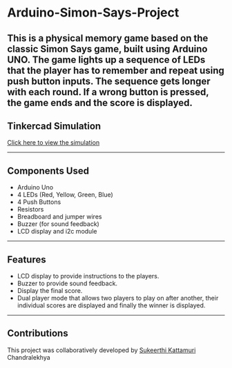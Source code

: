 # Arduino-Simon-Says-Project

This is a physical memory game based on the classic **Simon Says** game, built using Arduino UNO. The game lights up a sequence of LEDs that the player has to remember and repeat using push button inputs. The sequence gets longer with each round. If a wrong button is pressed, the game ends and the score is displayed.
---

## Tinkercad Simulation
[Click here to view the simulation](https://www.tinkercad.com/things/9QhDBLZ3X4b-simon-says-final?sharecode=ZoL7l3RGfnsuFzS5m910p0wC_b0-Om4zPBkRMCpe7Gk)

---

## Components Used
- Arduino Uno
- 4 LEDs (Red, Yellow, Green, Blue)
- 4 Push Buttons
- Resistors
- Breadboard and jumper wires
- Buzzer (for sound feedback)
- LCD display and i2c module

---

## Features
- LCD display to provide instructions to the players.
- Buzzer to provide sound feedback.
- Display the final score.
- Dual player mode that allows two players to play on after another, their individual scores are displayed and finally the winner is displayed.

---

## Contributions
This project was collaboratively developed by 
[Sukeerthi Kattamuri](www.linkedin.com/in/sukeerthi-kattamuri-5394a1266)
Chandralekhya
